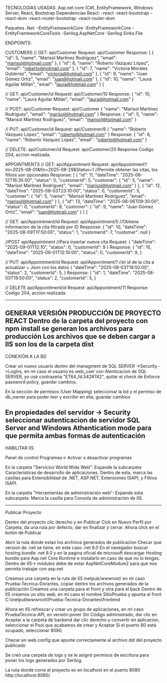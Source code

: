 TECNOLOGÍAS USADAS:
Asp.net core (C#), EntityFramework, Windows Server, React, Bootstrap
Dependencias React:
-react
-react-bootstrap
-react-dom
-react-router-bootstrap
-react-router-dom

Paquetes .Net:
-EntityFrameworkCore
-EntityFrameworkCore
-EntityFrameworkCoreTools
-Serilog.AspNetCore
-Serilog.Sinks.File


ENDPOINTS:

CUSTOMERS
// GET: api/Customer
Request:
api/Customer
Response:
[
    {
        "id": 5,
        "name": "Marisol Martínez Rodríguez",
        "email": "marisol@hotmail.com"
    },
    {
        "id": 6,
        "name": "Roberto Vázquez López",
        "email": "roberto@hotmail.com"
    },
    {
        "id": 7,
        "name": "Victoria Morales Gutiérrez",
        "email": "victoria@hotmail.com"
    },
    {
        "id": 9,
        "name": "Juan Gómez Ortíz",
        "email": "juan@hotmail.com"
    },
    {
        "id": 10,
        "name": "Laura Aguilar Millán",
        "email": "laura@hotmail.com"
    }
]

// GET: api/Customer/id
Request: 
api/Customer/10
Response:
{
  "id": 10,
  "name": "Laura Aguilar Millán",
  "email": "laura@hotmail.com"
}


// POST: api/Customer
Request: 
api/Customer
{
    "name": "Marisol Martínez Rodríguez",
    "email": "marisol@hotmail.com"
}
Response:
{
    "id": 5,
    "name": "Marisol Martínez Rodríguez",
    "email": "marisol@hotmail.com"
}


// PUT: api/Customer/id
Request:
api/Customer/6
{
     "name": "Roberto Vázquez López",
     "email": "roberto@hotmail.com"
}
Response:
{
     "id": 6,
     "name": "Roberto Vázquez López",
     "email": "roberto@hotmail.com"
}


// DELETE: api/Customer/id
Request: 
api/Customer/20
Response
Codigo 204, accion realizada.



APPOINTMENTS
 // GET: api/Appointment
 Request:
 api/Appointment?ini=2025-08-01&fin=2025-08-29&Status=1 //Permite obtener las citas, los filtros son opcionales
Response:
[
    {
        "id": 11,
        "dateTime": "2025-08-12T16:35:00",
        "status": 0,
        "customerId": 5,
        "customer": {
            "id": 5,
            "name": "Marisol Martínez Rodríguez",
            "email": "marisol@hotmail.com"
        }
    },
    {
        "id": 12,
        "dateTime": "2025-08-03T23:10:00",
        "status": 0,
        "customerId": 5,
        "customer": {
            "id": 5,
            "name": "Marisol Martínez Rodríguez",
            "email": "marisol@hotmail.com"
        }
    },
    {
        "id": 13,
        "dateTime": "2025-08-06T09:30:00",
        "status": 0,
        "customerId": 9,
        "customer": {
            "id": 9,
            "name": "Juan Gómez Ortíz",
            "email": "juan@hotmail.com"
        }
    }
]


 // GET: api/Appointment/id
 Request:
 api/Appointment/5 //Obtiene informacion de la cita filtrada por ID
Response:
{
  "id": 10,
  "dateTime": "2025-08-09T17:50:00",
  "status": 1,
  "customerId": 7,
  "customer": null
}


//POST api/Appointment //Para insertar nueva cita
Request:
{
    "dateTime": "2025-09-01T12:10",
    "status": 0,
    "customerId": 9
}
Response:
{
    "id": 10,
    "dateTime": "2025-09-01T12:10:00",
    "status": 0,
    "customerId": 9,
}


// PUT: api/Appointment/id
Request:
api/Appointment/1     //el id de la cita a actualizar + Json con los datos 
{
    "dateTime": "2025-08-03T19:50:00",
    "status": 2,
    "customerId": 5,
}
Response:
{
    "id": 1,
    "dateTime": "2025-08-03T19:50:00",
    "status": 2,
    "customerId": 5,
}

// DELETE api/Appointment/id
Request:
api/Appointment/11
Response:
Codigo 204, accion realizada.

-----------------------------------
GENERAR VERSIÓN PRODUCCIÓN DE PROYECTO REACT
Dentro de la carpeta del proyecto con npm install se generan los archivos para producción
Los archivos que se deben cargar a IIS son los de la carpeta dist
-------------------------------


CONEXIÓN A LA BD

Crear un nuevo usuario dentro del managment de SQL SERVER ->Security ->Logins,
en mi caso el usuario es web_user con Atenticacion de SQL SERVER, yo usé contraseña "ET64_fd.542#742", quitar el check de Enforce password policy, guardar cambios. 

En la sección de permisos (User Mapping) seleccionar la bd y el permiso de db_owner para poder leer y escribir en ella; guardar cambios

En propiedades del servidor -> Security seleccionar autenticacion de servidor SQL Server and Windows Athentication mode para que permita ambas formas de autenticación
--------------------------------------

HABILITAR IIS

Panel de control Programas-> Activar o desactivar programas 

En la carpeta "Servicios World Wide Web":
Expande la subcarpeta Características de desarrollo de aplicaciones.
Dentro de esta, marca las casillas para Extensibilidad de .NET, ASP.NET, Extensiones ISAPI, y Filtros ISAPI.

En la carpeta "Herramientas de administración web":
Expande esta subcarpeta.
Marca la casilla para Consola de administración de IIS.

-------------------------------------------------------

Publicar Proyecto

Dentro del proyecto clic derecho y en Publicar
Cick en Nuevo Perfil por Carpeta, da una ruta por defecto, dar en finalizar y cerrar.
Ahora click en el botón de Publicar

Abrir la ruta donde estan los archivos generados de publicacion
Checar que version de .net se tiene, en este caso .net 8.0
En el navegador buscar hosting bundle .net 8.0 y en la pagina oficial de microsoft descargar Hosting bundle para Asp.net Core Runtime
e instalarlo en caso de que no lo tengas. Dentro de IIS-> módulos debe de estar AspNetCoreModule2 para que nos permita trabajar con asp.net

Creamos una carpeta en la ruta de IIS inetpub/wwwroot/ en mi caso Prueba-Tecnica-Dorantes, copiar dentro los archivos generados de la publicación
Creamos una carpeta para el front y otra para el back
Dentro de IIS creamos un sitio web, en mi caso el nombre SitioPrueba y apunta al front C:\inetpub\wwwroot\Prueba-Tecnica-Dorantes\frontend

Ahora en IIS refrescar y crear un grupo de aplicaciones, en mi caso PruebaTecnica-API, en versión poner Sin Código administrado, dar clic en Aceptar
a la carpeta de backend dar clic derecho y convertir en aplicacion, seleccionar el Pool que acabamos de crear y Aceptar
Si el puerto 80 está ocupado, seleccionar 8080.

Checar en web.config que apunte correctamente al archivo ddl del proyecto publicado

Se creó una carpeta de logs y se le asignó permisos de escritura para poner los logs generados por Serilog.

La ruta donde corre el proyecto es en localhost en el puerto 8080 http://localhost:8080/

